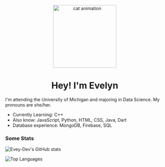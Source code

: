 <p align="center">
  <img src="https://cdn.discordapp.com/attachments/966072362283991131/987513076507086948/output-onlinegiftools.gif?size=4096" alt="cat animation" width="200"/>
</p>
<h1 align="center">Hey! I'm Evelyn</h1>

I'm attending the University of Michigan and majoring in Data Science. My pronouns are she/her.

* Currently Learning: C++
* Also know: JavaScript, Python, HTML, CSS, Java, Dart
* Database experience: MongoDB, Firebase, SQL

          
### Some Stats
![Evey-Dev's GitHub stats](https://github-readme-stats.vercel.app/api?username=evey-dev&show_icons=true&theme=dracula&bg_color=00000000&text_color=B8D376&title_color=D70000&icon_color=D70000&hide_border=true)

![Top Languages](https://github-readme-stats.vercel.app/api/top-langs/?username=evey-dev&layout=compact&theme=dracula&bg_color=00000000&text_color=B8D376&title_color=D70000&icon_color=D70000&hide_border=true&languages=5)
